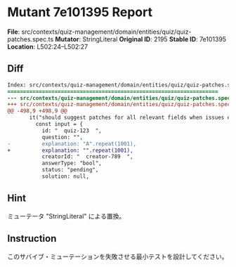 # Mutant 7e101395 Report

**File**: src/contexts/quiz-management/domain/entities/quiz/quiz-patches.spec.ts
**Mutator**: StringLiteral
**Original ID**: 2195
**Stable ID**: 7e101395
**Location**: L502:24–L502:27

## Diff

```diff
Index: src/contexts/quiz-management/domain/entities/quiz/quiz-patches.spec.ts
===================================================================
--- src/contexts/quiz-management/domain/entities/quiz/quiz-patches.spec.ts	original
+++ src/contexts/quiz-management/domain/entities/quiz/quiz-patches.spec.ts	mutated #2195
@@ -498,9 +498,9 @@
       it("should suggest patches for all relevant fields when issues exist", () => {
         const input = {
           id: "  quiz-123  ",
           question: "",
-          explanation: "A".repeat(1001),
+          explanation: "".repeat(1001),
           creatorId: "  creator-789  ",
           answerType: "bool",
           status: "pending",
           solution: null,
```

## Hint

ミューテータ "StringLiteral" による置換。

## Instruction

このサバイブ・ミューテーションを失敗させる最小テストを設計してください。
